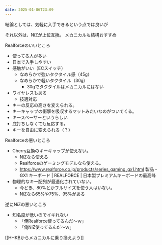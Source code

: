```yaml
---
date: 2025-01-06T23:09
---
```


結論としては、気軽に入手できるという点では良いが

それ以外は、NiZが上位互換。
メカニカルも結構おすすめ

Realforceのいいところ

- 使ってる人が多い  
- 日本で入手しやすい 
- 感触がいい（ECスイッチ）  
	- なめらかで強いタクタイル感（45g）  
	- なめらかで軽いタクタイル（30g）  
		- 30gでタクタイルはメカニカルにはない  
- ワイヤレスもある 
	- 技適対応
- キーの反応の高さを変えられる。  
- キーキャップの衝撃を吸収するマットみたいなのがついてくる。  
- キースペーサーというらしい  
- 底打ちしなくても反応する。  
- キーを自由に変えられる（？）  

Realforceの悪いところ

- Cherry互換のキーキャップが使えない。  
	- NiZなら使える  
	- Realforceのゲーミングモデルなら使える。  
	- https://www.realforce.co.jp/products/series_gaming_gx1.html 製品 - GX1 キーボード | REALFORCE | 日本製プレミアムキーボードの最高峰  
- 物理的なキー配列が最適化されていない。  
	- 今どき、80%とかフルサイズを使う人はいない。  
	- NiZなら65%や75%、95%がある  

逆にNiZの悪いところ

- 知名度が低いのでイキれない  
	- 「俺Realforce使ってるんだ～ｗ」  
	- 「俺NiZ使ってるんだ～ｗ」

[[HHKBからメカニカルに乗り換えよう]]

